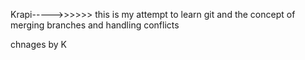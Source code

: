 Krapi----->>>>>>
this is my attempt to learn git and the concept of merging branches and handling conflicts

chnages  by K